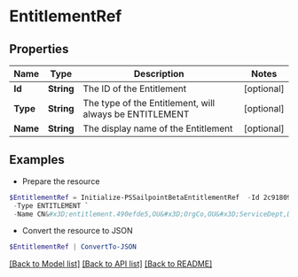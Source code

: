 # EntitlementRef
## Properties

Name | Type | Description | Notes
------------ | ------------- | ------------- | -------------
**Id** | **String** | The ID of the Entitlement | [optional] 
**Type** | **String** | The type of the Entitlement, will always be ENTITLEMENT | [optional] 
**Name** | **String** | The display name of the Entitlement | [optional] 

## Examples

- Prepare the resource
```powershell
$EntitlementRef = Initialize-PSSailpointBetaEntitlementRef  -Id 2c91809773dee32014e13e122092014e `
 -Type ENTITLEMENT `
 -Name CN&#x3D;entitlement.490efde5,OU&#x3D;OrgCo,OU&#x3D;ServiceDept,DC&#x3D;HQAD,DC&#x3D;local
```

- Convert the resource to JSON
```powershell
$EntitlementRef | ConvertTo-JSON
```

[[Back to Model list]](../README.md#documentation-for-models) [[Back to API list]](../README.md#documentation-for-api-endpoints) [[Back to README]](../README.md)

